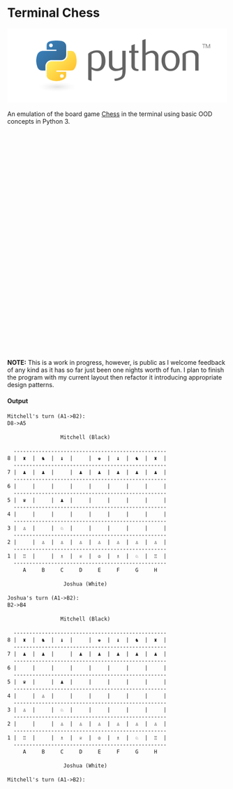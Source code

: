 # Terminal Chess

![python](python.png)

An emulation of the board game [Chess](https://en.wikipedia.org/wiki/Chess) in the terminal using basic OOD concepts in Python 3.

<svg viewBox="0 0 128 128">
<path fill="url(#a)" d="M63.391 1.988c-4.222.02-8.252.379-11.8 1.007-10.45 1.846-12.346 5.71-12.346 12.837v9.411h24.693v3.137h-33.961c-7.176 0-13.46 4.313-15.426 12.521-2.268 9.405-2.368 15.275 0 25.096 1.755 7.311 5.947 12.519 13.124 12.519h8.491v-11.282c0-8.151 7.051-15.34 15.426-15.34h24.665c6.866 0 12.346-5.654 12.346-12.548v-23.513c0-6.693-5.646-11.72-12.346-12.837-4.244-.706-8.645-1.027-12.866-1.008zm-13.354 7.569c2.55 0 4.634 2.117 4.634 4.721 0 2.593-2.083 4.69-4.634 4.69-2.56 0-4.633-2.097-4.633-4.69-.001-2.604 2.073-4.721 4.633-4.721z"></path><path fill="url(#b)" d="M91.682 28.38v10.966c0 8.5-7.208 15.655-15.426 15.655h-24.665c-6.756 0-12.346 5.783-12.346 12.549v23.515c0 6.691 5.818 10.628 12.346 12.547 7.816 2.297 15.312 2.713 24.665 0 6.216-1.801 12.346-5.423 12.346-12.547v-9.412h-24.664v-3.138h37.012c7.176 0 9.852-5.005 12.348-12.519 2.578-7.735 2.467-15.174 0-25.096-1.774-7.145-5.161-12.521-12.348-12.521h-9.268zm-13.873 59.547c2.561 0 4.634 2.097 4.634 4.692 0 2.602-2.074 4.719-4.634 4.719-2.55 0-4.633-2.117-4.633-4.719 0-2.595 2.083-4.692 4.633-4.692z"></path><path opacity=".444" fill="url(#c)" enable-background="new" d="M97.309 119.597c0 3.543-14.816 6.416-33.091 6.416-18.276 0-33.092-2.873-33.092-6.416 0-3.544 14.815-6.417 33.092-6.417 18.275 0 33.091 2.872 33.091 6.417z"></path>
</svg>

__NOTE:__ This is a work in progress, however, is public as I welcome feedback of any kind as it has so far just been one nights worth of fun. I plan to finish the program with my current layout then refactor it introducing appropriate design patterns.

#### Output

```
Mitchell's turn (A1->B2):
D8->A5

                 Mitchell (Black)                
                                                 
  -------------------------------------------------
8 |  ♜  |  ♞  |  ♝  |     |  ♚  |  ♝  |  ♞  |  ♜  | 
  -------------------------------------------------
7 |  ♟  |  ♟  |     |  ♟  |  ♟  |  ♟  |  ♟  |  ♟  | 
  -------------------------------------------------
6 |     |     |     |     |     |     |     |     | 
  -------------------------------------------------
5 |  ♛  |     |  ♟  |     |     |     |     |     | 
  -------------------------------------------------
4 |     |     |     |     |     |     |     |     | 
  -------------------------------------------------
3 |  ♙  |     |  ♘  |     |     |     |     |     | 
  -------------------------------------------------
2 |     |  ♙  |  ♙  |  ♙  |  ♙  |  ♙  |  ♙  |  ♙  | 
  -------------------------------------------------
1 |  ♖  |     |  ♗  |  ♕  |  ♔  |  ♗  |  ♘  |  ♖  | 
  -------------------------------------------------
     A     B     C     D     E     F     G     H     
                                                 
                  Joshua (White)                 

Joshua's turn (A1->B2):
B2->B4

                 Mitchell (Black)                
                                                 
  -------------------------------------------------
8 |  ♜  |  ♞  |  ♝  |     |  ♚  |  ♝  |  ♞  |  ♜  | 
  -------------------------------------------------
7 |  ♟  |  ♟  |     |  ♟  |  ♟  |  ♟  |  ♟  |  ♟  | 
  -------------------------------------------------
6 |     |     |     |     |     |     |     |     | 
  -------------------------------------------------
5 |  ♛  |     |  ♟  |     |     |     |     |     | 
  -------------------------------------------------
4 |     |  ♙  |     |     |     |     |     |     | 
  -------------------------------------------------
3 |  ♙  |     |  ♘  |     |     |     |     |     | 
  -------------------------------------------------
2 |     |     |  ♙  |  ♙  |  ♙  |  ♙  |  ♙  |  ♙  | 
  -------------------------------------------------
1 |  ♖  |     |  ♗  |  ♕  |  ♔  |  ♗  |  ♘  |  ♖  | 
  -------------------------------------------------
     A     B     C     D     E     F     G     H     
                                                 
                  Joshua (White)                 

Mitchell's turn (A1->B2):
```
